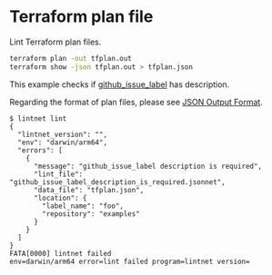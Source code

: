 # Terraform plan file

Lint Terraform plan files.

```sh
terraform plan -out tfplan.out
terraform show -json tfplan.out > tfplan.json
```

This example checks if [github_issue_label](https://registry.terraform.io/providers/integrations/github/latest/docs/resources/issue_label) has description.

Regarding the format of plan files, please see [JSON Output Format](https://developer.hashicorp.com/terraform/internals/json-format#plan-representation).

```console
$ lintnet lint
{
  "lintnet_version": "",
  "env": "darwin/arm64",
  "errors": [
    {
      "message": "github_issue_label description is required",
      "lint_file": "github_issue_label_description_is_required.jsonnet",
      "data_file": "tfplan.json",
      "location": {
        "label_name": "foo",
        "repository": "examples"
      }
    }
  ]
}
FATA[0000] lintnet failed                                env=darwin/arm64 error=lint failed program=lintnet version=
```
